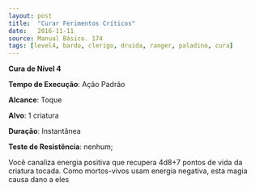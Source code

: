 ```yaml
---
layout: post
title:  "Curar Ferimentos Críticos"
date:   2016-11-11
source: Manual Básico. 174
tags: [level4, bardo, clerigo, druida, ranger, paladino, cura]
---
```


**Cura de Nível 4**

**Tempo de Execução**: Ação Padrão

**Alcance**: Toque

**Alvo**: 1 criatura

**Duração**: Instantânea

**Teste de Resistência**: nenhum;

Você canaliza energia positiva que recupera 4d8+7 pontos de vida da criatura tocada. Como mortos-vivos usam energia negativa, esta magia causa dano a eles